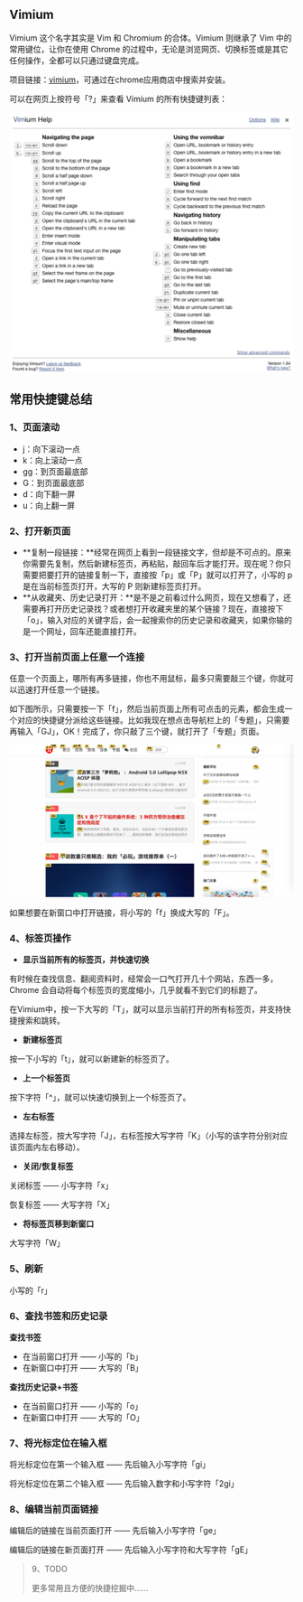 ## Vimium

Vimium 这个名字其实是 Vim 和 Chromium 的合体。Vimium 则继承了 Vim 中的常用键位，让你在使用 Chrome 的过程中，无论是浏览网页、切换标签或是其它任何操作，全都可以只通过键盘完成。

项目链接：[vimium](https://github.com/philc/vimium)，可通过在chrome应用商店中搜索并安装。

可以在网页上按符号「?」来查看 Vimium 的所有快捷键列表：

![help](pic/vimium-help.jpg)

## 常用快捷键总结

### 1、页面滚动

- j：向下滚动一点
- k：向上滚动一点
- gg：到页面最底部
- G：到页面最底部
- d：向下翻一屏
- u：向上翻一屏

### 2、打开新页面

- **复制一段链接：**经常在网页上看到一段链接文字，但却是不可点的。原来你需要先复制，然后新建标签页，再粘贴，敲回车后才能打开。现在呢？你只需要把要打开的链接复制一下，直接按「p」或「P」就可以打开了，小写的 p 是在当前标签页打开，大写的 P 则新建标签页打开。 
- **从收藏夹、历史记录打开：**是不是之前看过什么网页，现在又想看了，还需要再打开历史记录找？或者想打开收藏夹里的某个链接？现在，直接按下「o」，输入对应的关键字后，会一起搜索你的历史记录和收藏夹，如果你输的是一个网址，回车还能直接打开。

### 3、打开当前页面上任意一个连接

任意一个页面上，哪所有再多链接，你也不用鼠标，最多只需要敲三个键，你就可以迅速打开任意一个链接。

如下图所示，只需要按一下「f」，然后当前页面上所有可点击的元素，都会生成一个对应的快捷键分派给这些链接。比如我现在想点击导航栏上的「专题」，只需要再输入「GJ」，OK！完成了，你只敲了三个键，就打开了「专题」页面。

![label](pic/vimium-label.png)

如果想要在新窗口中打开链接，将小写的「f」换成大写的「F」。

### 4、标签页操作

- **显示当前所有的标签页，并快速切换**

有时候在查找信息、翻阅资料时，经常会一口气打开几十个网站，东西一多，Chrome 会自动将每个标签页的宽度缩小，几乎就看不到它们的标题了。

 在Vimium中，按一下大写的「T」，就可以显示当前打开的所有标签页，并支持快捷搜索和跳转。

- **新建标签页**

按一下小写的「t」，就可以新建新的标签页了。

- **上一个标签页**

按下字符「^」，就可以快速切换到上一个标签页了。

- **左右标签**

选择左标签，按大写字符「J」，右标签按大写字符「K」（小写的该字符分别对应该页面内左右移动）。

- **关闭/恢复标签**

关闭标签 —— 小写字符「x」

恢复标签 —— 大写字符「X」

- **将标签页移到新窗口**

大写字符「W」

### 5、刷新

小写的「r」

### 6、查找书签和历史记录

**查找书签**

- 在当前窗口打开 —— 小写的「b」
- 在新窗口中打开 —— 大写的「B」

**查找历史记录+书签**

- 在当前窗口打开 —— 小写的「o」
- 在新窗口中打开 —— 大写的「O」

### 7、将光标定位在输入框

将光标定位在第一个输入框 —— 先后输入小写字符「gi」

将光标定位在第二个输入框 —— 先后输入数字和小写字符「2gi」

### 8、编辑当前页面链接

编辑后的链接在当前页面打开 —— 先后输入小写字符「ge」

编辑后的链接在新页面打开 —— 先后输入小写字符和大写字符「gE」

> 9、TODO
>
> 更多常用且方便的快捷挖掘中……


